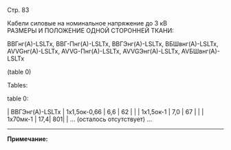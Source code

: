 Стр. 83

Кабели силовые на номинальное напряжение до 3 кВ  
РАЗМЕРЫ И ПОЛОЖЕНИЕ ОДНОЙ СТОРОННЕЙ ТКАНИ:

ВВГнг(А)-LSLTx, ВВГ-Пнг(А)-LSLTx, ВВГЭнг(А)-LSLTx, ВБШвнг(А)-LSLTx, 
AVVGнг(А)-LSLTx, AVVG-Пнг(А)-LSLTx, AVVGЭнг(А)-LSLTx, AVБШвнг(А)-LSLTx  

(table 0)

Tables:

table 0:

| ВВГЭнг(А)-LSLTx | 1х1,5ок-0,66 | 6,6 | 62 |
|                  | 1х1,5ок-1     | 7,0 | 67 |
|                  | 1х70мк-1      | 17,4| 801|
| ... (осталось отсутствует) ...

---

**Примечание:** 
